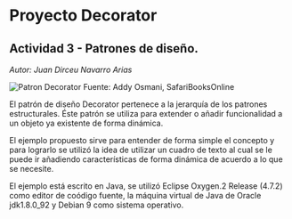 # Proyecto Decorator

## Actividad 3 - Patrones de diseño.

*Autor: Juan Dirceu Navarro Arias*

![Patron Decorator](https://www.safaribooksonline.com/library/view/learning-javascript-design/9781449334840/httpatomoreillycomsourceoreillyimages1547817.png)
Fuente: Addy Osmani, SafariBooksOnline

El patrón de diseño Decorator pertenece a la jerarquía de los patrones estructurales. Éste patrón se utiliza para extender o añadir funcionalidad a un objeto ya existente de forma dinámica.

El ejemplo propuesto sirve para entender de forma simple el concepto y para lograrlo se utilizó la idea de utilizar un cuadro de texto al cual se le puede ir añadiendo características de forma dinámica de acuerdo a lo que se necesite.

El ejemplo está escrito en Java, se utilizó Eclipse Oxygen.2 Release (4.7.2) como editor de coódigo fuente, la máquina virtual de Java de Oracle jdk1.8.0_92 y Debian 9 como sistema operativo. 


